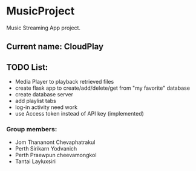 # MusicProject
Music Streaming App project.
## Current name: CloudPlay

## TODO List:
- Media Player to playback retrieved files
- create flask app to create/add/delete/get from "my favorite" database
- create database server
- add playlist tabs
- log-in activity need work
- use Access token instead of API key (implemented)

### Group members:
- Jom Thananont Chevaphatrakul
- Perth Sirikarn Yodvanich
- Perth Praewpun cheevamongkol
- Tantai Layluxsiri

